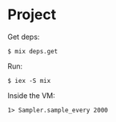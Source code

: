 # Project

Get deps:

    $ mix deps.get

Run:

    $ iex -S mix

Inside the VM:

    1> Sampler.sample_every 2000 
